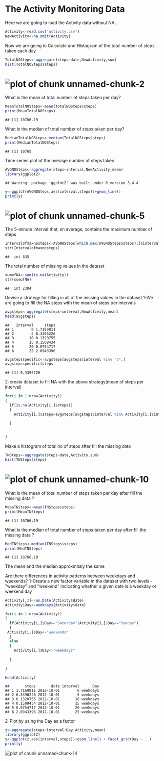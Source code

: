 The Activity Monitoring Data
============================================
Here we are going to load the Activity data without NA.

```r
Activity<-read.csv("activity.csv")
NewActivity<-na.omit(Activity)
```
Now we are going to Calculate and Histogram of the total number of steps taken each day

```r
TotalNOSteps<-aggregate(steps~date,NewActivity,sum)
hist(TotalNOSteps$steps)  
```

![plot of chunk unnamed-chunk-2](figure/unnamed-chunk-2-1.png)
============================================================
What is the mean of total number of steps taken per day?


```r
MeanTotalNOSteps<-mean(TotalNOSteps$steps)
print(MeanTotalNOSteps)   
```

```
## [1] 10766.19
```

What is the median of total number of steps taken per day?

```r
MedianTotalNOSteps<-median(TotalNOSteps$steps)
print(MedianTotalNOSteps)   
```

```
## [1] 10765
```
Time series plot of the average number of steps taken

```r
AVGNOSteps<-aggregate(steps~interval,NewActivity,mean)
library(ggplot2)
```

```
## Warning: package 'ggplot2' was built under R version 3.4.4
```

```r
y<-ggplot(AVGNOSteps,aes(interval,steps))+geom_line()
print(y)  
```

![plot of chunk unnamed-chunk-5](figure/unnamed-chunk-5-1.png)
=================================================================
The 5-minute interval that, on average, contains the maximum number of steps


```r
Intervalofmaxnosteps<-AVGNOSteps[which.max(AVGNOSteps$steps),]$interval
str(Intervalofmaxnosteps)
```

```
##  int 835
```
The total number of missing values in the dataset

```r
sumofNA<-sum(is.na(Activity))
str(sumofNA)
```

```
##  int 2304
```

Devise a strategy for filling in all of the missing values in the dataset
1-We are going to fill the NA steps with the mean of steps  per intervals 

```r
avgsteps<-aggregate(steps~interval,NewActivity,mean)
head(avgsteps)
```

```
##   interval     steps
## 1        0 1.7169811
## 2        5 0.3396226
## 3       10 0.1320755
## 4       15 0.1509434
## 5       20 0.0754717
## 6       25 2.0943396
```

```r
avgstepsspecific<-avgsteps[avgsteps$interval %in% "5",]
avgstepsspecific$steps
```

```
## [1] 0.3396226
```
2-create dataset to fill NA with the above strategy(mean of steps per interval)

```r
for(i in 1:nrow(Activity))
{
  if(is.na(Activity[i,]$steps))
  {
    Activity[i,]$steps=avgsteps[avgsteps$interval %in% Activity[i,]$interval ,]$steps

  }
  
  
}
```


Make a histogram of total no of steps after fill the missing data


```r
TNSteps<-aggregate(steps~date,Activity,sum)
hist(TNSteps$steps) 
```

![plot of chunk unnamed-chunk-10](figure/unnamed-chunk-10-1.png)
===================================================
What is the mean of total number of steps taken per day after fill the missing data ?



```r
MeanTNSteps<-mean(TNSteps$steps)
print(MeanTNSteps) 
```

```
## [1] 10766.19
```

What is the median of total number of steps taken per day after fill the missing data ?



```r
MedTNSteps<-median(TNSteps$steps)
print(MedTNSteps) 
```

```
## [1] 10766.19
```

The mean and the median approxmitaly the same


Are there differences in activity patterns between weekdays and weekends?
1-Create a new factor variable in the dataset with two levels - "weekday" and "weekend" indicating whether a given date is a weekday or weekend day

```r
Activity[,2]<-as.Date(Activity$date)
Activity$Day<-weekdays(Activity$date)

for(i in 1:nrow(Activity))
{
  if(Activity[i,]$Day=="Saturday"|Activity[i,]$Day=="Sunday")
  {
 Activity[i,]$Day<-"weekends"
  }
  else
  {
    Activity[i,]$Day<-"weekdays"
    
  }
  
}

head(Activity)
```

```
##       steps       date interval      Day
## 1 1.7169811 2012-10-01        0 weekdays
## 2 0.3396226 2012-10-01        5 weekdays
## 3 0.1320755 2012-10-01       10 weekdays
## 4 0.1509434 2012-10-01       15 weekdays
## 5 0.0754717 2012-10-01       20 weekdays
## 6 2.0943396 2012-10-01       25 weekdays
```

2-Plot by using the Day as a factor


```r
z<-aggregate(steps~interval+Day,Activity,mean)
library(ggplot2)
y<-ggplot(z,aes(interval,steps))+geom_line() + facet_grid(Day ~ . )
print(y)
```

![plot of chunk unnamed-chunk-14](figure/unnamed-chunk-14-1.png)
